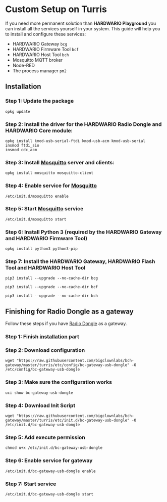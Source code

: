 # Custom Setup on Turris

If you need more permanent solution than **HARDWARIO Playground** you can install all the services yourself in your system. This guide will help you to install and configure these services:

* HARDWARIO Gateway `bcg`
* HARDWARIO Firmware Tool `bcf`
* HARDWARIO Host Tool `bch`
* Mosquitto MQTT broker
* Node-RED
* The process manager `pm2`

## Installation

### Step 1: Update the package

```text
opkg update
```

### Step 2: Install the driver for the HARDWARIO **Radio Dongle** and HARDWARIO **Core module**:

```text
opkg install kmod-usb-serial-ftdi kmod-usb-acm kmod-usb-serial
insmod ftdi_sio
insmod cdc_acm
```

### Step 3: Install [**Mosquitto**](https://mosquitto.org/) server and clients:

```text
opkg install mosquitto mosquitto-client
```

### Step 4: Enable service for [**Mosquitto**](https://mosquitto.org/)

```text
/etc/init.d/mosquitto enable
```

### Step 5: Start [**Mosquitto**](https://mosquitto.org/) service

```text
/etc/init.d/mosquitto start
```

### Step 6: Install **Python 3** \(required by the HARDWARIO **Gateway** and HARDWARIO **Firmware Tool**\)

```text
opkg install python3 python3-pip
```

### Step 7: Install the HARDWARIO **Gateway**, HARDWARIO **Flash Tool** and HARDWARIO **Host Tool**

```text
pip3 install --upgrade --no-cache-dir bcg
```

```text
pip3 install --upgrade --no-cache-dir bcf
```

```text
pip3 install --upgrade --no-cache-dir bch
```

## Finishing for Radio Dongle as a gateway

Follow these steps if you have [Radio Dongle](https://shop.bigclown.com/radio-dongle) as a gateway.

### Step 1: Finish [installation](custom-setup-on-turris.md#installation) part

### Step 2: Download configuration

```text
wget "https://raw.githubusercontent.com/bigclownlabs/bch-gateway/master/turris/etc/config/bc-gateway-usb-dongle" -O /etc/config/bc-gateway-usb-dongle
```

### Step 3: Make sure the configuration works

```text
uci show bc-gateway-usb-dongle
```

### Step 4: Download Init Script

```text
wget "https://raw.githubusercontent.com/bigclownlabs/bch-gateway/master/turris/etc/init.d/bc-gateway-usb-dongle" -O /etc/init.d/bc-gateway-usb-dongle
```

### Step 5: Add execute permission

```text
chmod u+x /etc/init.d/bc-gateway-usb-dongle
```

### Step 6: Enable service for gateway

```text
/etc/init.d/bc-gateway-usb-dongle enable
```

### Step 7: Start service

```text
/etc/init.d/bc-gateway-usb-dongle start
```

